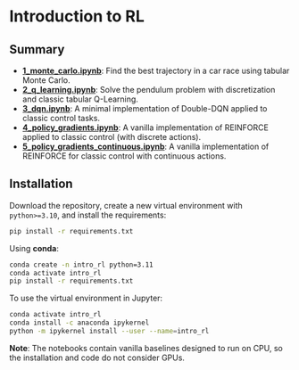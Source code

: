 # Introduction to RL

## Summary

- **[1_monte_carlo.ipynb](1_monte_carlo.ipynb)**: Find the best trajectory in a car race using tabular Monte Carlo.  
- **[2_q_learning.ipynb](2_q_learning.ipynb)**: Solve the pendulum problem with discretization and classic tabular Q-Learning.  
- **[3_dqn.ipynb](3_dqn.ipynb)**: A minimal implementation of Double-DQN applied to classic control tasks.  
- **[4_policy_gradients.ipynb](4_policy_gradients.ipynb)**: A vanilla implementation of REINFORCE applied to classic control (with discrete actions).  
- **[5_policy_gradients_continuous.ipynb](5_policy_gradients_continuous.ipynb)**: A vanilla implementation of REINFORCE for classic control with continuous actions.  

## Installation  

Download the repository, create a new virtual environment with `python>=3.10`, and install the requirements:  

```bash
pip install -r requirements.txt
```

Using **conda**:

```bash
conda create -n intro_rl python=3.11
conda activate intro_rl
pip install -r requirements.txt
```

To use the virtual environment in Jupyter:

```bash
conda activate intro_rl
conda install -c anaconda ipykernel
python -m ipykernel install --user --name=intro_rl
```

**Note**: The notebooks contain vanilla baselines designed to run on CPU, so the installation and code do not consider GPUs.
